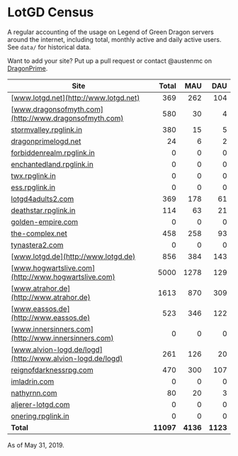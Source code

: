 # LotGD Census
A regular accounting of the usage on Legend of Green Dragon servers around the internet, including total, monthly active and daily active users. See `data/` for historical data.

Want to add your site? Put up a pull request or contact @austenmc on [DragonPrime](http://dragonprime.net).


Site | Total | MAU | DAU
--- | ---:| ---:| ---:
[www.lotgd.net](http://www.lotgd.net)|369|262|104
[www.dragonsofmyth.com](http://www.dragonsofmyth.com)|580|30|4
[stormvalley.rpglink.in](http://stormvalley.rpglink.in)|380|15|5
[dragonprimelogd.net](http://dragonprimelogd.net)|24|6|2
[forbiddenrealm.rpglink.in](http://forbiddenrealm.rpglink.in)|0|0|0
[enchantedland.rpglink.in](http://enchantedland.rpglink.in)|0|0|0
[twx.rpglink.in](http://twx.rpglink.in)|0|0|0
[ess.rpglink.in](http://ess.rpglink.in)|0|0|0
[lotgd4adults2.com](http://lotgd4adults2.com)|369|178|61
[deathstar.rpglink.in](http://deathstar.rpglink.in)|114|63|21
[golden-empire.com](http://golden-empire.com)|0|0|0
[the-complex.net](http://the-complex.net)|458|258|93
[tynastera2.com](http://tynastera2.com)|0|0|0
[www.lotgd.de](http://www.lotgd.de)|856|384|143
[www.hogwartslive.com](http://www.hogwartslive.com)|5000|1278|129
[www.atrahor.de](http://www.atrahor.de)|1613|870|309
[www.eassos.de](http://www.eassos.de)|523|346|122
[www.innersinners.com](http://www.innersinners.com)|0|0|0
[www.alvion-logd.de/logd](http://www.alvion-logd.de/logd)|261|126|20
[reignofdarknessrpg.com](http://reignofdarknessrpg.com)|470|300|107
[imladrin.com](http://imladrin.com)|0|0|0
[nathyrnn.com](http://nathyrnn.com)|80|20|3
[aljerer-lotgd.com](http://aljerer-lotgd.com)|0|0|0
[onering.rpglink.in](http://onering.rpglink.in)|0|0|0
**Total**|**11097**|**4136**|**1123**

As of May 31, 2019.
